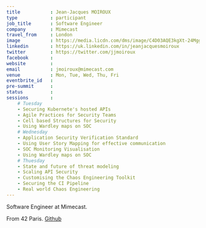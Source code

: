 ```yaml
---
title           : Jean-Jacques MOIROUX
type            : participant
job_title       : Software Engineer
company         : Mimecast
travel_from     : London
image           : https://media.licdn.com/dms/image/C4D03AQE3kgXt-24Mgg/profile-displayphoto-shrink_200_200/0?e=1564012800&v=beta&t=aJRjIBvtv2i5T5d_FpK9e_EfQdWNCP3T5NYR8CLtm4Y
linkedin        : https://uk.linkedin.com/in/jeanjacquesmoiroux
twitter         : https://twitter.com/jjmoiroux
facebook        :
website         :
email           : jmoiroux@mimecast.com
venue           : Mon, Tue, Wed, Thu, Fri
eventbrite_id   :
pre-summit      :
status          :
sessions        :
    # Tuesday
    - Securing Kubernete's hosted APIs
    - Agile Practices for Security Teams
    - Cell based Structures for Security
    - Using Wardley maps on SOC
    # Wednesday
    - Application Security Verification Standard
    - Using User Story Mapping for effective communication
    - SOC Monitoring Visualisation
    - Using Wardley maps on SOC
    # Thuesday
    - State and future of threat modeling
    - Scaling API Security
    - Customising the Chaos Engineering Toolkit
    - Securing the CI Pipeline
    - Real world Chaos Engineering
---
```


<!-- put more details about participant here -->
Software Engineer at Mimecast.

From 42 Paris. [Github](https://github.com/noxsnono)
